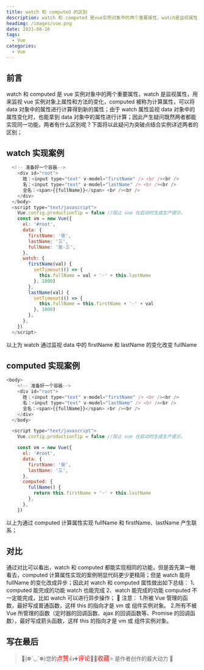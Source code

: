 ```yaml
---
title: watch 和 computed 的区别
description: watch 和 computed 是vue实例对象中的两个重要属性，watch是监视属性，用来监视vue实例对象上属性和方法的变化，computed被称为计算属性，可以将data对象中的属性进行计算得到新的属性；由于watch属性监视data对象中的属性变化时，也能拿到data对象中的属性进行计算；因此产生疑问既然两者都能实现同一功能，两者有什么区别呢？下面将以此疑问为突破点结合实例详述两者的区别；
headimg: /images/vue.png
date: 2021-08-16
tags:
  - Vue
categories:
  - Vue
---
```


## 前言

watch 和 computed 是 vue 实例对象中的两个重要属性，watch 是监视属性，用来监视 vue 实例对象上属性和方法的变化，computed 被称为计算属性，可以将 data 对象中的属性进行计算得到新的属性；由于 watch 属性监视 data 对象中的属性变化时，也能拿到 data 对象中的属性进行计算；因此产生疑问既然两者都能实现同一功能，两者有什么区别呢？下面将以此疑问为突破点结合实例详述两者的区别；

## watch 实现案例

```javascript
  <!-- 准备好一个容器-->
    <div id="root">
      姓：<input type="text" v-model="firstName" /> <br /><br />
      名：<input type="text" v-model="lastName" /> <br /><br />
      全名：<span>{{fullName}}</span> <br /><br />
    </div>
  </body>
  <script type="text/javascript">
    Vue.config.productionTip = false //阻止 vue 在启动时生成生产提示。
    const vm = new Vue({
      el: '#root',
      data: {
        firstName: '张',
        lastName: '三',
        fullName: '张-三',
      },
      watch: {
        firstName(val) {
          setTimeout(() => {
            this.fullName = val + '-' + this.lastName
          }, 1000)
        },
        lastName(val) {
          setTimeout(() => {
            this.fullName = this.firstName + '-' + val
          }, 1000)
        },
      },
    })
  </script>
```

以上为 watch 通过监视 data 中的 firstName 和 lastName 的变化改变 fullName

## computed 实现案例

```javascript
<body>
    <!-- 准备好一个容器-->
    <div id="root">
      姓：<input type="text" v-model="firstName" /> <br /><br />
      名：<input type="text" v-model="lastName" /> <br /><br />
      全名：<span>{{fullName}}</span> <br /><br />
    </div>
  </body>

  <script type="text/javascript">
    Vue.config.productionTip = false //阻止 vue 在启动时生成生产提示。

    const vm = new Vue({
      el: '#root',
      data: {
        firstName: '张',
        lastName: '三',
      },
      computed: {
        fullName() {
          return this.firstName + '-' + this.lastName
        },
      },
    })
```

以上为通过 computed 计算属性实现 fullName 和 firstName、lastName 产生联系；

## 对比

通过对比可以看出，watch 和 computed 都能实现相同的功能，但是首先第一眼看去，computed 计算属性实现的案例明显代码更少更精简；但是 watch 能将 fullName 的变化改成异步；因此对 watch 和 computed 属性做出如下总结：
1、computed 能完成的功能 watch 也能完成
2、watch 能完成的功能 computed 不一定能完成，比如 watch 可以进行异步操作；
📣 注意： 1.所被 Vue 管理的函数，最好写成普通函数，这样 this 的指向才是 vm 或 组件实例对象。 2.所有不被 Vue 所管理的函数（定时器的回调函数、ajax 的回调函数等、Promise 的回调函数），最好写成箭头函数，这样 this 的指向才是 vm 或 组件实例对象。

## 写在最后

> 🥂(❁´◡`❁)您的<font  color=red size=3>点赞</font>👍➕<font  color=red size=3>评论</font>📝➕<font  color=red size=3>收藏</font>⭐ 是作者创作的最大动力 🤞
